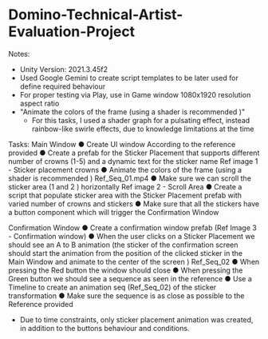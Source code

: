 # Domino-Technical-Artist-Evaluation-Project

Notes:
* Unity Version: 2021.3.45f2
* Used Google Gemini to create script templates to be later used for define required behaviour
* For proper testing via Play, use in Game window 1080x1920 resolution aspect ratio
* "Animate the colors of the frame (using a shader is recommended )"
  - For this tasks, I used a shader graph for a pulsating effect, instead rainbow-like swirle effects, due to knowledge limitations at the time

Tasks:
Main Window
● Create UI window According to the reference provided
● Create a prefab for the Sticker Placement that supports different number of crowns (1-5)
and a dynamic text for the sticker name Ref image 1 - Sticker placement crowns
● Animate the colors of the frame (using a shader is recommended ) Ref_Seq_01.mp4
● Make sure we can scroll the sticker area (1 and 2 ) horizontally Ref image 2 - Scroll Area
● Create a script that populate sticker area with the Sticker Placement prefab with varied
number of crowns and stickers
● Make sure that all the stickers have a button component which will trigger the
Confirmation Window

Confirmation Window
● Create a confirmation window prefab (Ref Image 3 - Confirmation window)
● When the user clicks on a Sticker Placement we should see an A to B animation (the
sticker of the confirmation screen should start the animation from the position of the
clicked sticker in the Main Window and animate to the center of the screen )
Ref_Seq_02
● When pressing the Red button the window should close
● When pressing the Green button we should see a sequence as seen in the reference
● Use a Timeline to create an animation seq (Ref_Seq_02) of the sticker transformation
● Make sure the sequence is as close as possible to the Reference provided
  - Due to time constraints, only sticker placement animation was created, in addition to the buttons behaviour and conditions.




